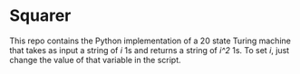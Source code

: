 # Squarer

This repo contains the Python implementation of a 20 state Turing machine that takes as input a string of *i* 1s and returns a string of *i^2* 1s. To set *i*, just change the value of that variable in the script.
